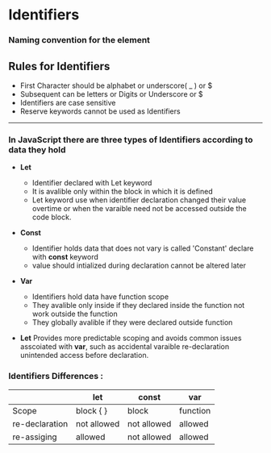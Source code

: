 # Identifiers 

### Naming convention for the element 

## Rules for Identifiers
- First Character should be alphabet or underscore( _ ) or $
- Subsequent can be letters or Digits or Underscore or $
- Identifiers are case sensitive
- Reserve keywords cannot be used as Identifiers

---

### In JavaScript there are three types of Identifiers according to data they hold

- **Let**
    - Identifier declared with Let keyword
    - It is avalible only within the block in which it is defined
    - Let keyword use when identifier declaration changed their value overtime or when the varaible need not be accessed outside the code block.
- **Const**
    - Identifier holds data that does not vary is called 'Constant' declare with __const__ keyword
    - value should intialized during declaration cannot be altered later
- **Var**
    - Identifiers hold data have function scope
    - They avalible only inside if they declared inside the function not work outside the function
    - They globally avalible if they were declared outside function

- **Let** Provides more predictable scoping and avoids common issues asscoiated with  **var**, such as accidental varaible re-declaration unintended access before declaration.

### Identifiers Differences :

| | **let** | **const** | **var** |
|-|---------|-----------|---------|
|Scope| block { } | block | function|
| re-declaration | not allowed | not allowed | allowed |
| re-assiging | allowed | not allowed | allowed|


